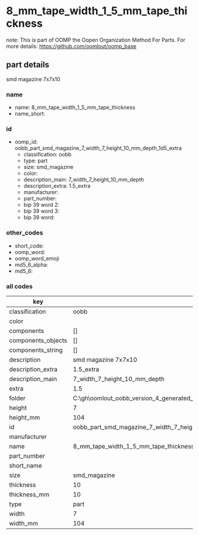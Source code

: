 # 8_mm_tape_width_1_5_mm_tape_thickness  

note: This is part of OOMP the Oopen Organization Method For Parts. For more details: https://github.com/oomlout/oomp_base

##  part details



smd magazine 7x7x10

### name
* name: 8_mm_tape_width_1_5_mm_tape_thickness
* name_short: 
### id
* oomp_id: oobb_part_smd_magazine_7_width_7_height_10_mm_depth_1d5_extra
  * classification: oobb
  * type: part
  * size: smd_magazine
  * color: 
  * description_main: 7_width_7_height_10_mm_depth
  * description_extra: 1.5_extra
  * manufacturer: 
  * part_number: 
  * bip 39 word 2: 
  * bip 39 word 3: 
  * bip 39 word: 

### other_codes
* short_code: 
* oomp_word: 
* oomp_word_emoji 
* md5_6_alpha: 
* md5_6: 









### all codes 
| key | value |  
| --- | --- |  
| classification | oobb |  
| color |  |  
| components | [] |  
| components_objects | [] |  
| components_string | [] |  
| description | smd magazine 7x7x10 |  
| description_extra | 1.5_extra |  
| description_main | 7_width_7_height_10_mm_depth |  
| extra | 1.5 |  
| folder | C:\gh\oomlout_oobb_version_4_generated_parts\things\oobb_part_smd_magazine_7_width_7_height_10_mm_depth_1d5_extra |  
| height | 7 |  
| height_mm | 104 |  
| id | oobb_part_smd_magazine_7_width_7_height_10_mm_depth_1d5_extra |  
| manufacturer |  |  
| name | 8_mm_tape_width_1_5_mm_tape_thickness |  
| part_number |  |  
| short_name |  |  
| size | smd_magazine |  
| thickness | 10 |  
| thickness_mm | 10 |  
| type | part |  
| width | 7 |  
| width_mm | 104 |  
